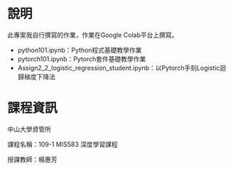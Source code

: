 # 說明
此專案我自行撰寫的作業，作業在Google Colab平台上撰寫。
* python101.ipynb：Python程式基礎教學作業
* pytorch101.ipynb：Pytorch套件基礎教學作業
* Assign2_2_logistic_regression_student.ipynb：以Pytorch手刻Logistic迴歸梯度下降法

# 課程資訊

中山大學資管所

課程名稱：109-1 MIS583 深度學習課程

授課教師：楊惠芳